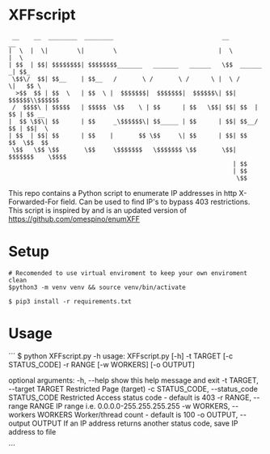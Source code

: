 # XFFscript
<!-- language: lang-none -->
     __    __  ________  ________                              __             __
    |  \  |  \|        \|        \                            |  \           |  \
    | $$  | $$| $$$$$$$$| $$$$$$$$_______   _______   ______   \$$  ______  _| $$_
     \$$\/  $$| $$__    | $$__   /       \ /       \ /      \ |  \ /      \|   $$ \
      >$$  $$ | $$  \   | $$  \ |  $$$$$$$|  $$$$$$$|  $$$$$$\| $$|  $$$$$$\\$$$$$$
     /  $$$$\ | $$$$$   | $$$$$  \$$    \ | $$      | $$   \$$| $$| $$  | $$ | $$ __
    |  $$ \$$\| $$      | $$     _\$$$$$$\| $$_____ | $$      | $$| $$__/ $$ | $$|  \
    | $$  | $$| $$      | $$    |       $$ \$$     \| $$      | $$| $$    $$  \$$  $$
     \$$   \$$ \$$       \$$     \$$$$$$$   \$$$$$$$ \$$       \$$| $$$$$$$    \$$$$
                                                                  | $$
                                                                  | $$
                                                                   \$$
This repo contains a Python script to enumerate IP addresses in http X-Forwarded-For field. Can be used to find IP's to bypass 403 restrictions. This script is inspired by and is an updated version of https://github.com/omespino/enumXFF   

# Setup

```
# Recomended to use virtual enviroment to keep your own enviroment clean
$python3 -m venv venv && source venv/bin/activate

$ pip3 install -r requirements.txt
```

# Usage
´´´
$ python XFFscript.py -h
usage: XFFscript.py [-h] -t TARGET [-c STATUS_CODE] -r RANGE [-w WORKERS] [-o OUTPUT]

optional arguments:
  -h, --help            show this help message and exit
  -t TARGET, --target TARGET
                        Restricted Page (target)
  -c STATUS_CODE, --status_code STATUS_CODE
                        Restricted Access status code - default is 403
  -r RANGE, --range RANGE
                        IP range i.e. 0.0.0.0-255.255.255.255
  -w WORKERS, --workers WORKERS
                        Worker/thread count - default is 100
  -o OUTPUT, --output OUTPUT
                        If an IP address returns another status code, save IP address to file

´´´
